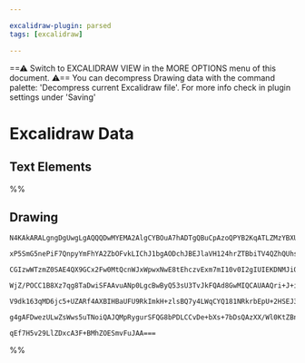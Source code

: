 ```yaml
---

excalidraw-plugin: parsed
tags: [excalidraw]

---
```

==⚠  Switch to EXCALIDRAW VIEW in the MORE OPTIONS menu of this document. ⚠== You can decompress Drawing data with the command palette: 'Decompress current Excalidraw file'. For more info check in plugin settings under 'Saving'


# Excalidraw Data

## Text Elements
%%
## Drawing
```compressed-json
N4KAkARALgngDgUwgLgAQQQDwMYEMA2AlgCYBOuA7hADTgQBuCpAzoQPYB2KqATLZMzYBXUtiRoIACyhQ4zZAHoFAc0JRJQgEYA6bGwC2CgF7N6hbEcK4OCtptbErHALRY8RMpWdx8Q1TdIEfARcZgRmBShcZQUebQBGAFYEmjoghH0EDihmbgBtcDBQMBKIEm4IAEEAawAJAA0AEQBFADlK1JLIWEQKqCwoTtLMbjiAFkSABkn4nh5JgHZJgGZZ

xP5SmG5nePiF7QnpyYmFhYA2ZbOFvkLIChJ1bgAODchJBEJlaVH124hrZTBbiTV4QZhQUhsaoIADCbHwbFIFQAxPEEGi0UNIJpcNhqspIUIOMQ4QikRIIdZmHBcIFsliIAAzQj4fAAZVgQIkgg8DPBkOhAHUHpJRqD+VCEByYFz0DzyqDCV8OOFcmh4qC2DTsGoturpqCCcI4ABJYhq1B5AC6oMZ5EyZu4HCErNBhGJWAquEmDMJxJVzAtztdfzC

CGIzwWTzmZ0SAE4QX9GCx2Fw0MtQcnWJxWpwxNwE8tEhczvExm7mI10v0I2gIUIEKDNMJiQBRYKZbJBl34UFCODEXA17h7Ys8KPzOOXG5dCBEDjVJ090EIvHh7iMghhUH9TCDCS+ygAFQGFQZjM4UDZhCM4l4idnF+yADFcPoWXrUL9Z7uoJUiMoaboMEjKDJmTBQOYBD/p8QHQFqDJ6NkuDukwjpoMGvZ/IinzugQJ57meoK4EIUBsAASuEN53v

WjZ/POCC1B8Xz7qg8TaDwiSFAAvuANp0LgcBwByQ53sU3TvJkFQAd8GwMIQCAUAAQri+J+iS8KIiijI6bpQwQNgIh0lAJr9PoHICrCmnkugqLovZ+mGaQxmmRkKl4kaRIaWSfTkBw1K0lkYGFAZRlBa5+jPiy7KcneYLwgqIVOS5ZkWZKwrEI8aAzpAyXhalEKStKsrxbycl5dkEXkcIyqqiO5VhZVZkAPLarqI4GkljUmWZz6Xq+774J+365d1E

V9dk163qMD6jc5+UZARf4AXBIHBaUFU9RkImkH+zlsBQ7y4LWqCYQ181NRkrbEpU+2HSEJ3/HdjljWZt2QhQR7wHF6kvRdW2RfaCDVbKZ0hcw2CQqy9TcGMYzLNoCwjWCkPwvgACa3DLNc2hxlMMxzIsKxrHJRhsAY3DiZA9AEA2I48edKUZNVXkBhaEC/XJBIkFNd7zFzpA8/0cDcMj3PEAAsmwxAINduCaMEJ2bvg24heLpJaWgVMQEp8KPaQy

g4gAFDwezULwZsWws5uTNoiQAJQMpRygurSFQG8bPDLCCvDe+bXs+7bDsQAzXX/Wl0KtZBnDdiGpR2m+wNZDLgscMolN/Fk8uK9wtGgtgRAi3WpANqCHCJ7nJd0bOwhQAxlel38+i0tCpCtBXxeN7OzekK3csK+uncIKHpR2AAVgg2A5Gy5dwFLMv9znaDK6rpS4pBjBHuT+AZz+30VGEwRT6miFCOCBhfb0GHLvRbBrkrW7V/HkLmekx+cBuj8r

qEf7H5v29LlZDxcA3F+BMhZOESmvFuJAA===
```
%%